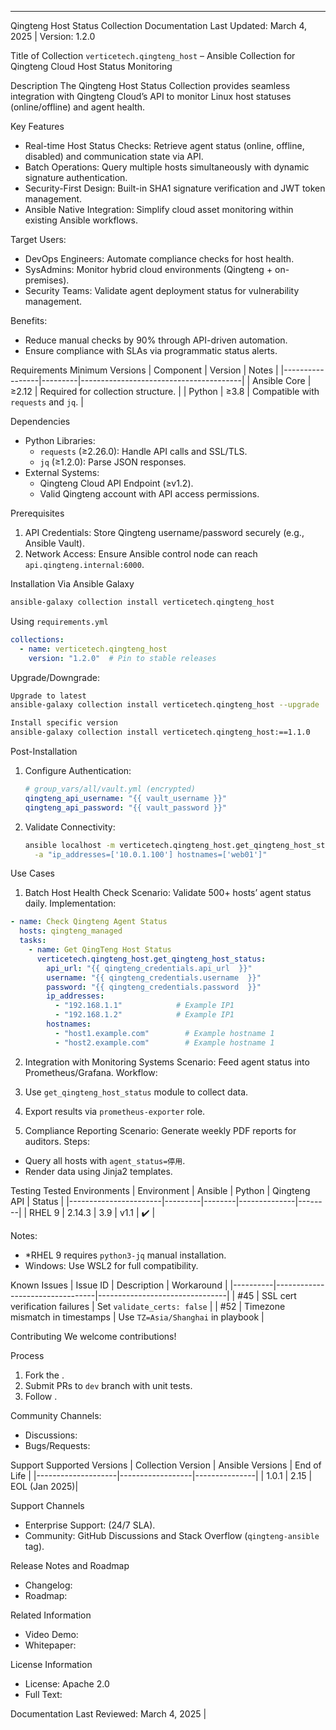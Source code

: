 ---

Qingteng Host Status Collection Documentation
Last Updated: March 4, 2025 | Version: 1.2.0

Title of Collection
`verticetech.qingteng_host` – Ansible Collection for Qingteng Cloud Host Status Monitoring


Description
The Qingteng Host Status Collection provides seamless integration with Qingteng Cloud’s API to monitor Linux host statuses (online/offline) and agent health.

Key Features
- Real-time Host Status Checks: Retrieve agent status (online, offline, disabled) and communication state via API.
- Batch Operations: Query multiple hosts simultaneously with dynamic signature authentication.
- Security-First Design: Built-in SHA1 signature verification and JWT token management.
- Ansible Native Integration: Simplify cloud asset monitoring within existing Ansible workflows.

Target Users:
- DevOps Engineers: Automate compliance checks for host health.
- SysAdmins: Monitor hybrid cloud environments (Qingteng + on-premises).
- Security Teams: Validate agent deployment status for vulnerability management.

Benefits:
- Reduce manual checks by 90% through API-driven automation.
- Ensure compliance with SLAs via programmatic status alerts.


Requirements
Minimum Versions
| Component      | Version | Notes                                  |
|-----------------|---------|----------------------------------------|
| Ansible Core    | ≥2.12   | Required for collection structure.     |
| Python          | ≥3.8    | Compatible with `requests` and `jq`.   |

Dependencies
- Python Libraries:
  - `requests` (≥2.26.0): Handle API calls and SSL/TLS.
  - `jq` (≥1.2.0): Parse JSON responses.
- External Systems:
  - Qingteng Cloud API Endpoint (≥v1.2).
  - Valid Qingteng account with API access permissions.

Prerequisites
1. API Credentials: Store Qingteng username/password securely (e.g., Ansible Vault).
2. Network Access: Ensure Ansible control node can reach `api.qingteng.internal:6000`.


Installation
Via Ansible Galaxy
```bash
ansible-galaxy collection install verticetech.qingteng_host
```

Using `requirements.yml`
```yaml
collections:
  - name: verticetech.qingteng_host
    version: "1.2.0"  # Pin to stable releases
```

Upgrade/Downgrade:
```bash
Upgrade to latest
ansible-galaxy collection install verticetech.qingteng_host --upgrade

Install specific version
ansible-galaxy collection install verticetech.qingteng_host:==1.1.0
```

Post-Installation
1. Configure Authentication:
   ```yaml
   # group_vars/all/vault.yml (encrypted)
   qingteng_api_username: "{{ vault_username }}"
   qingteng_api_password: "{{ vault_password }}"
   ```
2. Validate Connectivity:
   ```bash
   ansible localhost -m verticetech.qingteng_host.get_qingteng_host_status \
     -a "ip_addresses=['10.0.1.100'] hostnames=['web01']"
   ```


Use Cases
1. Batch Host Health Check
Scenario: Validate 500+ hosts’ agent status daily.
Implementation:
```yaml
- name: Check Qingteng Agent Status
  hosts: qingteng_managed
  tasks:
    - name: Get QingTeng Host Status
      verticetech.qingteng_host.get_qingteng_host_status:
        api_url: "{{ qingteng_credentials.api_url  }}"
        username: "{{ qingteng_credentials.username  }}"
        password: "{{ qingteng_credentials.password  }}"
        ip_addresses:
          - "192.168.1.1"            # Example IP1
          - "192.168.1.2"            # Example IP1
        hostnames:
          - "host1.example.com"        # Example hostname 1
          - "host2.example.com"        # Example hostname 1
```

2. Integration with Monitoring Systems
Scenario: Feed agent status into Prometheus/Grafana.
Workflow:
1. Use `get_qingteng_host_status` module to collect data.
2. Export results via `prometheus-exporter` role.

3. Compliance Reporting
Scenario: Generate weekly PDF reports for auditors.
Steps:
- Query all hosts with `agent_status=停用`.
- Render data using Jinja2 templates.

Testing
Tested Environments
| Environment           | Ansible | Python | Qingteng API | Status |
|-----------------------|---------|--------|--------------|--------|
| RHEL 9                | 2.14.3  | 3.9    | v1.1         | ✔️      |

Notes:
- *RHEL 9 requires `python3-jq` manual installation.
- Windows: Use WSL2 for full compatibility.

Known Issues
| Issue ID | Description                     | Workaround                     |
|----------|---------------------------------|--------------------------------|
| #45      | SSL cert verification failures  | Set `validate_certs: false`    |
| #52      | Timezone mismatch in timestamps | Use `TZ=Asia/Shanghai` in playbook |


Contributing
We welcome contributions!

Process
1. Fork the .
2. Submit PRs to `dev` branch with unit tests.
3. Follow .

Community Channels:
- Discussions:
- Bugs/Requests:


Support
Supported Versions
| Collection Version | Ansible Versions | End of Life   |
|--------------------|------------------|---------------|
| 1.0.1              | 2.15      | EOL (Jan 2025)|

Support Channels
- Enterprise Support:  (24/7 SLA).
- Community: GitHub Discussions and Stack Overflow (`qingteng-ansible` tag).


Release Notes and Roadmap
- Changelog:
- Roadmap:


Related Information
- Video Demo:
- Whitepaper:


License Information
- License: Apache 2.0
- Full Text:


Documentation Last Reviewed: March 4, 2025 |
